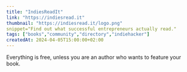 ```yaml
---
title: "IndiesReadIt"
link: "https://indiesread.it"
thumbnail: "https://indiesread.it/logo.png"
snippet="Find out what successful entrepreneurs actually read."
tags: ["books","community","directory","indiehacker"]
createdAt: 2024-04-05T15:00:00+02:00
---
```

Everything is free, unless you are an author who wants to feature your book.

